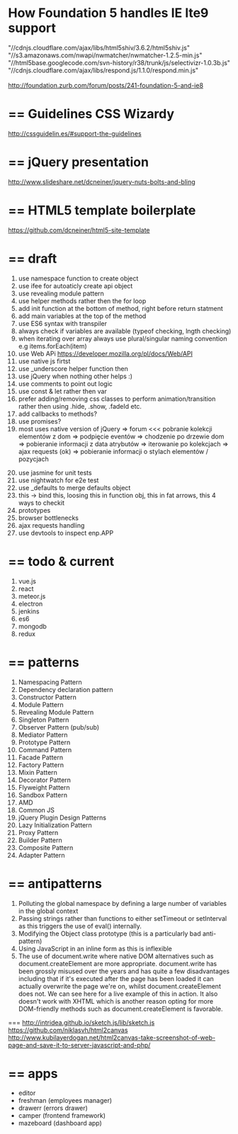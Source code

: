


How Foundation 5 handles IE lte9 support
====

"//cdnjs.cloudflare.com/ajax/libs/html5shiv/3.6.2/html5shiv.js" <br>
"//s3.amazonaws.com/nwapi/nwmatcher/nwmatcher-1.2.5-min.js"<br>
"//html5base.googlecode.com/svn-history/r38/trunk/js/selectivizr-1.0.3b.js"<br>
"//cdnjs.cloudflare.com/ajax/libs/respond.js/1.1.0/respond.min.js"<br>
<br>
http://foundation.zurb.com/forum/posts/241-foundation-5-and-ie8

==
Guidelines CSS Wizardy
==
http://cssguidelin.es/#support-the-guidelines

==
jQuery presentation
==
http://www.slideshare.net/dcneiner/jquery-nuts-bolts-and-bling

==
HTML5 template boilerplate
==
https://github.com/dcneiner/html5-site-template



==
draft
==
1. use namespace function to create object
2. use ifee for autoaticly create api object
3. use revealing module pattern
4. use helper methods rather then the for loop
5. add init function at the bottom of method, right before return statment
6. add main variables at the top of the method
7. use ES6 syntax with transpiler
8. always check if variables are available (typeof checking, lngth checking)
9. when iterating over array always use plural/singular naming convention e.g items.forEach(item)
10. use Web APi  https://developer.mozilla.org/pl/docs/Web/API
11. use native js firtst
12. use _underscore helper function then
13. use jQuery when nothing other helps :)
14. use comments to point out logic
15. use const & let rather then var
16. prefer adding/removing css classes to perform animation/transition rather then using .hide, .show, .fadeId etc.
17. add callbacks to methods?
18. use promises?
19. most uses native version of jQuery => forum
<<<
pobranie kolekcji elementów z dom
=>
podpięcie eventów
=>
chodzenie po drzewie dom
=>
pobieranie informacji z data atrybutów
=>
iterowanie po kolekcjach
=>
ajax requests (ok)
=>
pobieranie informacji o stylach elementów / pozycjach
>>>
20. use jasmine for unit tests
21. use nightwatch for e2e test
22. use _defaults to merge defaults object
23. this → bind this, loosing this in function obj, this in fat arrows, this 4 ways to checkit
24. prototypes
25. browser bottlenecks
26. ajax requests handling
27. use devtools to inspect enp.APP



==
todo & current
==

1. vue.js
2. react
3. meteor.js
4. electron
5. jenkins
6. es6
7. mongodb
8. redux


==
patterns
==

1. Namespacing Pattern
2. Dependency declaration pattern
3. Constructor Pattern
2. Module Pattern
3. Revealing Module Pattern
4. Singleton Pattern
5. Observer Pattern (pub/sub)
6. Mediator Pattern
7. Prototype Pattern
8. Command Pattern
9. Facade Pattern
10. Factory Pattern
11. Mixin Pattern
12. Decorator Pattern
13. Flyweight Pattern
14. Sandbox Pattern
15. AMD
16. Common JS
17. jQuery Plugin Design Patterns
18. Lazy Initialization Pattern
19. Proxy Pattern
20. Builder Pattern
21. Composite Pattern
22. Adapter Pattern


==
antipatterns
==

1. Polluting the global namespace by defining a large number of variables in the global context
2. Passing strings rather than functions to either setTimeout or setInterval as this triggers the use of eval() internally.
3. Modifying the Object class prototype (this is a particularly bad anti-pattern)
4. Using JavaScript in an inline form as this is inflexible
5. The use of document.write where native DOM alternatives such as document.createElement are more appropriate. document.write has been grossly misused over the years and has quite a few disadvantages including that if it's executed after the page has been loaded it can actually overwrite the page we're on, whilst document.createElement does not. We can see here for a live example of this in action. It also doesn't work with XHTML which is another reason opting for more DOM-friendly methods such as document.createElement is favorable.



===
http://intridea.github.io/sketch.js/lib/sketch.js
https://github.com/niklasvh/html2canvas
http://www.kubilayerdogan.net/html2canvas-take-screenshot-of-web-page-and-save-it-to-server-javascript-and-php/


==
apps
==

- editor
- freshman (employees manager)
- drawerr (errors drawer)
- camper (frontend framework)
- mazeboard (dashboard app)
